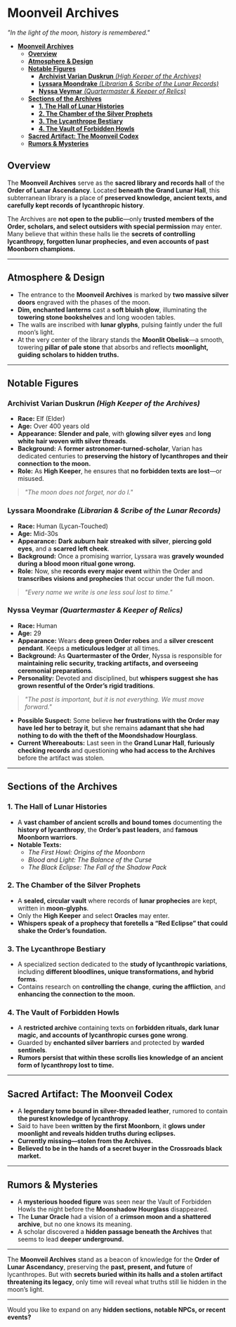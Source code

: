 # **Moonveil Archives**  
*"In the light of the moon, history is remembered."*  

- [**Moonveil Archives**](#moonveil-archives)
  - [**Overview**](#overview)
  - [**Atmosphere \& Design**](#atmosphere--design)
  - [**Notable Figures**](#notable-figures)
    - [**Archivist Varian Duskrun** *(High Keeper of the Archives)*](#archivist-varian-duskrun-high-keeper-of-the-archives)
    - [**Lyssara Moondrake** *(Librarian \& Scribe of the Lunar Records)*](#lyssara-moondrake-librarian--scribe-of-the-lunar-records)
    - [**Nyssa Veymar** *(Quartermaster \& Keeper of Relics)*](#nyssa-veymar-quartermaster--keeper-of-relics)
  - [**Sections of the Archives**](#sections-of-the-archives)
    - [**1. The Hall of Lunar Histories**](#1-the-hall-of-lunar-histories)
    - [**2. The Chamber of the Silver Prophets**](#2-the-chamber-of-the-silver-prophets)
    - [**3. The Lycanthrope Bestiary**](#3-the-lycanthrope-bestiary)
    - [**4. The Vault of Forbidden Howls**](#4-the-vault-of-forbidden-howls)
  - [**Sacred Artifact: The Moonveil Codex**](#sacred-artifact-the-moonveil-codex)
  - [**Rumors \& Mysteries**](#rumors--mysteries)


## **Overview**  
The **Moonveil Archives** serve as the **sacred library and records hall** of the **Order of Lunar Ascendancy**. Located **beneath the Grand Lunar Hall**, this subterranean library is a place of **preserved knowledge, ancient texts, and carefully kept records of lycanthropic history**.  

The Archives are **not open to the public**—only **trusted members of the Order, scholars, and select outsiders with special permission** may enter. Many believe that within these halls lie the **secrets of controlling lycanthropy, forgotten lunar prophecies, and even accounts of past Moonborn champions.**  

---

## **Atmosphere & Design**  
- The entrance to the **Moonveil Archives** is marked by **two massive silver doors** engraved with the phases of the moon.  
- **Dim, enchanted lanterns** cast a **soft bluish glow**, illuminating the **towering stone bookshelves** and long wooden tables.  
- The walls are inscribed with **lunar glyphs**, pulsing faintly under the full moon’s light.  
- At the very center of the library stands the **Moonlit Obelisk**—a smooth, towering **pillar of pale stone** that absorbs and reflects **moonlight, guiding scholars to hidden truths.**  

---

## **Notable Figures**  

### **Archivist Varian Duskrun** *(High Keeper of the Archives)*  
- **Race:** Elf (Elder)  
- **Age:** Over 400 years old  
- **Appearance:** **Slender and pale**, with **glowing silver eyes** and **long white hair woven with silver threads**.  
- **Background:** A **former astronomer-turned-scholar**, Varian has dedicated centuries to **preserving the history of lycanthropes and their connection to the moon.**  
- **Role:** As **High Keeper**, he ensures that **no forbidden texts are lost**—or misused.  

> *"The moon does not forget, nor do I."*  

### **Lyssara Moondrake** *(Librarian & Scribe of the Lunar Records)*  
- **Race:** Human (Lycan-Touched)  
- **Age:** Mid-30s  
- **Appearance:** **Dark auburn hair streaked with silver**, **piercing gold eyes**, and a **scarred left cheek**.  
- **Background:** Once a promising warrior, Lyssara was **gravely wounded during a blood moon ritual gone wrong.**  
- **Role:** Now, she **records every major event** within the Order and **transcribes visions and prophecies** that occur under the full moon.  

> *"Every name we write is one less soul lost to time."*  

### **Nyssa Veymar** *(Quartermaster & Keeper of Relics)*  
- **Race:** Human  
- **Age:** 29  
- **Appearance:** Wears **deep green Order robes** and a **silver crescent pendant**. Keeps a **meticulous ledger** at all times.  
- **Background:** As **Quartermaster of the Order**, Nyssa is responsible for **maintaining relic security, tracking artifacts, and overseeing ceremonial preparations**.  
- **Personality:** Devoted and disciplined, but **whispers suggest she has grown resentful of the Order’s rigid traditions**.  

> *"The past is important, but it is not everything. We must move forward."*  

- **Possible Suspect:** Some believe **her frustrations with the Order may have led her to betray it**, but she remains **adamant that she had nothing to do with the theft of the Moondshadow Hourglass**.  
- **Current Whereabouts:** Last seen in the **Grand Lunar Hall**, **furiously checking records** and questioning **who had access to the Archives** before the artifact was stolen.  


---

## **Sections of the Archives**  

### **1. The Hall of Lunar Histories**  
- A **vast chamber of ancient scrolls and bound tomes** documenting the **history of lycanthropy**, the **Order’s past leaders**, and **famous Moonborn warriors**.  
- **Notable Texts:**  
  - *The First Howl: Origins of the Moonborn*  
  - *Blood and Light: The Balance of the Curse*  
  - *The Black Eclipse: The Fall of the Shadow Pack*  

### **2. The Chamber of the Silver Prophets**  
- A **sealed, circular vault** where records of **lunar prophecies** are kept, written in **moon-glyphs**.  
- Only the **High Keeper** and select **Oracles** may enter.  
- **Whispers speak of a prophecy that foretells a “Red Eclipse” that could shake the Order’s foundation.**  

### **3. The Lycanthrope Bestiary**  
- A specialized section dedicated to the **study of lycanthropic variations**, including **different bloodlines, unique transformations, and hybrid forms**.  
- Contains research on **controlling the change**, **curing the affliction**, and **enhancing the connection to the moon.**  

### **4. The Vault of Forbidden Howls**  
- A **restricted archive** containing texts on **forbidden rituals, dark lunar magic, and accounts of lycanthropic curses gone wrong**.  
- Guarded by **enchanted silver barriers** and protected by **warded sentinels**.  
- **Rumors persist that within these scrolls lies knowledge of an ancient form of lycanthropy lost to time.**  

---

## **Sacred Artifact: The Moonveil Codex**  
- A **legendary tome bound in silver-threaded leather**, rumored to contain **the purest knowledge of lycanthropy**.  
- Said to have been **written by the first Moonborn**, it **glows under moonlight and reveals hidden truths during eclipses.**  
- **Currently missing—stolen from the Archives.**  
- **Believed to be in the hands of a secret buyer in the Crossroads black market.**  

---

## **Rumors & Mysteries**  
- A **mysterious hooded figure** was seen near the Vault of Forbidden Howls the night before the **Moonshadow Hourglass** disappeared.  
- The **Lunar Oracle** had a vision of a **crimson moon and a shattered archive**, but no one knows its meaning.  
- A scholar discovered a **hidden passage beneath the Archives** that seems to lead **deeper underground.**  

---

The **Moonveil Archives** stand as a beacon of knowledge for the **Order of Lunar Ascendancy**, preserving the **past, present, and future** of lycanthropes. But with **secrets buried within its halls and a stolen artifact threatening its legacy**, only time will reveal what truths still lie hidden in the moon’s light.  

---

Would you like to expand on any **hidden sections, notable NPCs, or recent events?**  
